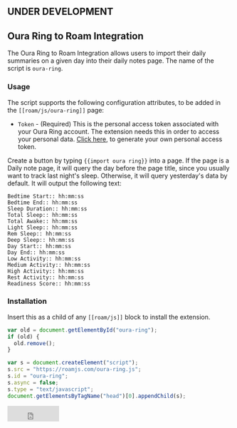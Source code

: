 ## UNDER DEVELOPMENT

## Oura Ring to Roam Integration

The Oura Ring to Roam Integration allows users to import their daily summaries on a given day into their daily notes page. The name of the script is `oura-ring`.

### Usage

The script supports the following configuration attributes, to be added in the `[[roam/js/oura-ring]]` page:

- `Token` - (Required) This is the personal access token associated with your Oura Ring account. The extension needs this in order to access your personal data. [Click here](https://cloud.ouraring.com/personal-access-tokens), to generate your own personal access token.

Create a button by typing `{{import oura ring}}` into a page. If the page is a Daily note page, it will query the day before the page title, since you usually want to track last night's sleep. Otherwise, it will query yesterday's data by default. It will output the following text:

```
Bedtime Start:: hh:mm:ss
Bedtime End:: hh:mm:ss
Sleep Duration:: hh:mm:ss
Total Sleep:: hh:mm:ss
Total Awake:: hh:mm:ss
Light Sleep:: hh:mm:ss
Rem Sleep:: hh:mm:ss
Deep Sleep:: hh:mm:ss
Day Start:: hh:mm:ss
Day End:: hh:mm:ss
Low Activity:: hh:mm:ss
Medium Activity:: hh:mm:ss
High Activity:: hh:mm:ss
Rest Activity:: hh:mm:ss
Readiness Score:: hh:mm:ss
```

### Installation

Insert this as a child of any `[[roam/js]]` block to install the extension.

```javascript
var old = document.getElementById("oura-ring");
if (old) {
  old.remove();
}

var s = document.createElement("script");
s.src = "https://roamjs.com/oura-ring.js";
s.id = "oura-ring";
s.async = false;
s.type = "text/javascript";
document.getElementsByTagName("head")[0].appendChild(s);
```

<iframe src="https://github.com/sponsors/dvargas92495/button" title="Sponsor dvargas92495" height="35" width="116" style="border: 0;"></iframe>
